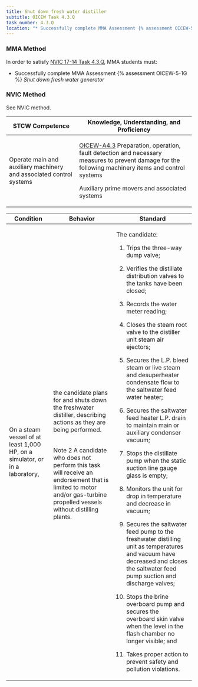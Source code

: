 ```yaml
---
title: Shut down fresh water distiller
subtitle: OICEW Task 4.3.Q 
task_number: 4.3.Q
location: "* Successfully complete MMA Assessment {% assessment OICEW-5-1G %} *Shut down fresh water generator*" 
---
```



### MMA Method

In order to satisfy  [NVIC 17-14  Task  4.3.Q]({{site.baseurl}}/assets/images/nvic-17-14.pdf), MMA students must:

* Successfully complete MMA Assessment {% assessment OICEW-5-1G %} *Shut down fresh water generator*


### NVIC Method

<a onclick="togglevisibility('nvic_methods')" >See NVIC method.</a>

<div id='nvic_methods' class='hide'>

<table>
<thead>
<tr>
<th class='forty'> STCW Competence </th>
<th class='sixty'> Knowledge, Understanding, and Proficiency </th>
</tr>
</thead>




<tbody>
<tr><td markdown='1'>

Operate main and auxiliary machinery and associated control systems

</td><td markdown='1'>

[OICEW-A4.3]({{site.baseurl}}/tables/31.html#OICEW-A4.3) Preparation, operation, fault detection and necessary measures to prevent damage for the following machinery items and control systems 

Auxiliary prime movers and associated systems

</td></tr>


</tbody>
</table>


<table>
<thead>
<tr><th class='twenty'>  Condition </th><th class='twenty'> Behavior </th><th  class='sixty'>Standard </th></tr>
</thead>
<tbody >



<tr><td markdown='1'>

On a steam vessel of at least 1,000 HP, on a simulator, or in a laboratory,

</td><td markdown='1'>

the candidate plans for and shuts down the freshwater distiller, describing actions as they are being performed.

<br>

<div class="tooltip">Note 2
<span class="tooltiptext">
A candidate who does not perform this task will receive an endorsement that is limited to motor and/or gas-turbine propelled vessels without distilling plants.
</span>
</div>


</td><td markdown='1'>

The candidate:

1. Trips the three-way dump valve;

2. Verifies the distillate distribution valves to the tanks have been closed;

3. Records the water meter reading;

4. Closes the steam root valve to the distiller unit steam air ejectors;

5. Secures the L.P. bleed steam or live steam and desuperheater condensate flow to the saltwater feed water heater;

6. Secures the saltwater feed heater L.P. drain to maintain main or auxiliary condenser vacuum;

7. Stops the distillate pump when the static suction line gauge glass is empty;

8. Monitors the unit for drop in temperature and decrease in vacuum;

9. Secures the saltwater feed pump to the freshwater distilling unit as temperatures and vacuum have decreased and closes the saltwater feed pump suction and discharge valves;

10. Stops the brine overboard pump and secures the overboard skin valve when the level in the flash chamber no longer visible; and

11. Takes proper action to prevent safety and pollution violations.

</td></tr>
</tbody>
</table>
</div>
